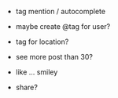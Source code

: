 
- tag mention / autocomplete
- maybe create @tag for user?
- tag for location?

- see more post than 30?

- like ... smiley
- share?